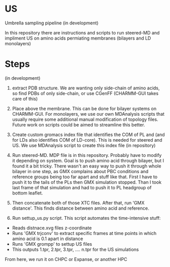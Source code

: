 # US
Umbrella sampling pipeline (in development)

In this repository there are instructions and scripts to run steered-MD and impliment US on amino acids permiating membranes (bilayers and LD monolayers)

# Steps
(in development)
1) extract PDB structure. We are wanting only side-chain of amino acids, so find PDBs of only side-chain, or use CGenFF (CHARMM-GUI takes care of this)

2) Place above the membrane. This can be done for bilayer systems on CHARMM-GUI. For monolayers, we use our own MDAnalysis scripts that usually require some additional manual modification of topology files. Future work on scripts could be aimed to streamline this better.

3) Create custom gromacs index file that identifies the COM of PL and (and for LDs also identifies COM of LD-core). This is needed for steered and US. We use MDAnalysis script to create this index file (in repository)

4) Run steered-MD. MDP file is in this repository. Probably have to modify it depending on system. Goal is to push amino acid through bilayer, but I found it a bit tricky. There wasn't an easy way to push it through whole bilayer in one step, as GMX complains about PBC conditions and reference groups being too far apart and stuff like that. First I have to push it to the tails of the PLs then GMX simulation stopped. Than I took last frame of that simulation and had to push it to PL headgroup of bottom leaflet. 

5) Then concatenate both of those XTC files. After that, run 'GMX distance'. This finds distance between amino acid and reference.

6) Run settup_us.py script. This script automates the time-intensive stuff:
  - Reads distnace.xvg files z-coordinate
  - Runs 'GMX trjconv' to extract specific frames at time points in which amino acid is 0.1 apart in distance
  - Runs 'GMX grompp' to settup US files
  - This outputs 1.tpr, 2.tpr, 3.tpr, .... n.tpr for the US simulations

From here, we run it on CHPC or Expanse, or another HPC 
